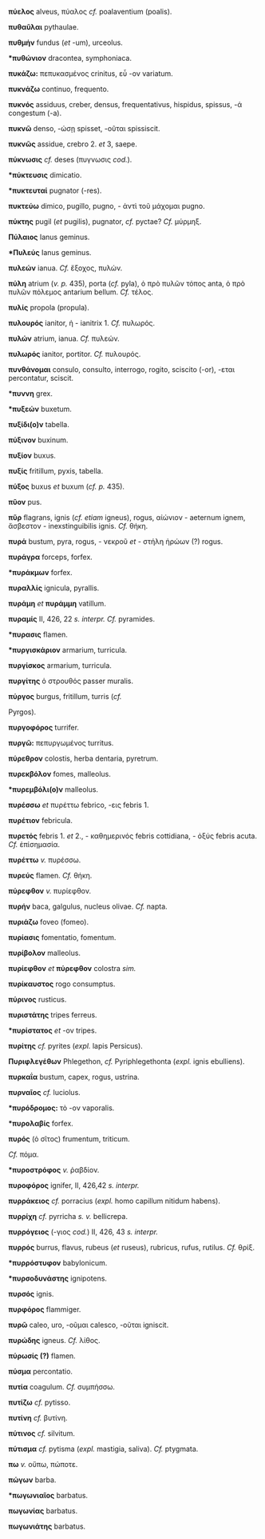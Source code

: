 **πύελος** alveus, πύαλος *cf.* poalaventium (poalis).

**πυθαῦλαι** pythaulae.

**πυθμήν** fundus (*et* -um), urceolus.

**\*πυθώνιον** dracontea, symphoniaca.

**πυκάζω:** πεπυκασμένος crinitus, εὖ -ον variatum.

**πυκνάζω** continuo, frequento.

**πυκνός** assiduus, creber, densus, frequentativus, hispidus, spissus,
-ά congestum (-a).

**πυκνῶ** denso, -ώσῃ spisset, -οῦται spissiscit.

**πυκνῶς** assidue, crebro 2. *et* 3, saepe.

**πύκνωσις** *cf.* deses (πυγνωσις *cod.*).

**\*πύκτευσις** dimicatio.

**\*πυκτευταί** pugnator (-res).

**πυκτεύω** dimico, pugillo, pugno, - ἀντὶ τοῦ μάχομαι pugno.

**πύκτης** pugil (*et* pugilis), pugnator, *cf.* pyctae? *Cf.* μύρμηξ.

**Πύλαιος** Ianus geminus.

**\*Πυλεύς** Ianus geminus.

**πυλεών** ianua. *Cf.* ἔξοχος, πυλών.

**πύλη** atrium (*v. p.* 435), porta (*cf.* pyla), ὁ πρὸ πυλῶν τόπος
anta, ὁ πρὸ πυλῶν πόλεμος antarium bellum. *Cf.* τέλος.

**πυλίς** propola (propula).

**πυλουρός** ianitor, ἡ - ianitrix 1. *Cf.* πυλωρός.

**πυλών** atrium, ianua. *Cf.* πυλεών.

**πυλωρός** ianitor, portitor. *Cf.* πυλουρός.

**πυνθάνομαι** consulo, consulto, interrogo, rogito, sciscito (-or),
-εται percontatur, sciscit.

**\*πυννη** grex.

**\*πυξεών** buxetum.

**πυξίδι(ο)ν** tabella.

**πύξινον** buxinum.

**πυξίον** buxus.

**πυξίς** fritillum, pyxis, tabella.

**πύξος** buxus *et* buxum (*cf. p.* 435).

**πῦον** pus.

**πῦρ** flagrans, ignis (*cf. etiam* igneus), rogus, αἰώνιον - aeternum
ignem, ἄσβεστον - inexstinguibilis ignis. *Cf.* θήκη.

**πυρά** bustum, pyra, rogus, - νεκροῦ *et* - στήλη ἠρώων (?) rogus.

**πυράγρα** forceps, forfex.

**\*πυράκμων** forfex.

**πυραλλίς** ignicula, pyrallis.

**πυράμη** *et* **πυράμμη** vatillum.

**πυραμίς** II, 426, 22 *s.* *interpr. Cf.* pyramides.

**\*πυρασις** flamen.

**\*πυργισκάριον** armarium, turricula.

**πυργίσκος** armarium, turricula.

**πυργίτης** ὁ στρουθός passer muralis.

**πύργος** burgus, fritillum, turris (*cf.*

Pyrgos).

**πυργοφόρος** turrifer.

**πυργῶ:** πεπυργωμένος turritus.

**πύρεθρον** colostis, herba dentaria, pyretrum.

**πυρεκβόλον** fomes, malleolus.

**\*πυρεμβόλι(ο)ν** malleolus.

**πυρέσσω** *et* πυρέττω febrico, -εις febris 1.

**πυρέτιον** febricula.

**πυρετός** febris 1. *et* 2., - καθημερινός febris cottidiana, - ὀξύς
febris acuta. *Cf.* ἐπίσημασία.

**πυρέττω** *v.* πυρέσσω.

**πυρεύς** flamen. *Cf.* θήκη.

**πύρεφθον** *v.* πυρίεφθον.

**πυρήν** baca, galgulus, nucleus olivae. *Cf.* napta.

**πυριάζω** foveo (fomeo).

**πυρίασις** fomentatio, fomentum.

**πυρίβολον** malleolus.

**πυρίεφθον** *et* **πύρεφθον** colostra *sim.*

**πυρίκαυστος** rogo consumptus.

**πύρινος** rusticus.

**πυριστάτης** tripes ferreus.

**\*πυρίστατος** *et* -ον tripes.

**πυρίτης** *cf.* pyrites (*expl.* lapis Persicus).

**Πυριφλεγέθων** Phlegethon, *cf.* Pyriphlegethonta (*expl.* ignis
ebulliens).

**πυρκαΐα** bustum, capex, rogus, ustrina.

**πυρναῖος** *cf.* luciolus.

**\*πυρόδρομος:** τὸ -ον vaporalis.

**\*πυρολαβίς** forfex.

**πυρός** (ὁ σῖτος) frumentum, triticum.

*Cf.* πόμα.

**\*πυροστρόφος** *v.* ῥαβδίον.

**πυροφόρος** ignifer, II, 426,42 *s.* *interpr.*

**πυρράκειος** *cf.* porracius (*expl.* homo capillum nitidum habens).

**πυρρίχη** *cf.* pyrricha *s. v.* bellicrepa.

**πυρρόγειος** (-γιος *cod.*) II, 426, 43 *s. interpr.*

**πυρρός** burrus, flavus, rubeus (*et* ruseus), rubricus, rufus,
rutilus. *Cf.* θρίξ.

**\*πυρρόστυφον** babylonicum.

**\*πυρσοδυνάστης** ignipotens.

**πυρσός** ignis.

**πυρφόρος** flammiger.

**πυρῶ** caleo, uro, -οῦμαι calesco, -οῦται igniscit.

**πυρώδης** igneus. *Cf.* λίθος.

**πύρωσίς (?)** flamen.

**πύσμα** percontatio.

**πυτία** coagulum. *Cf.* συμπήσσω.

**πυτίζω** *cf.* pytisso.

**πυτίνη** *cf.* βυτίνη.

**πύτινος** *cf.* silvitum.

**πύτισμα** *cf.* pytisma (*expl.* mastigia, saliva). *Cf.* ptygmata.

**πω** *v.* οὔπω, πώποτε.

**πώγων** barba.

**\*πωγωνιαῖος** barbatus.

**πωγωνίας** barbatus.

**πωγωνιάτης** barbatus.
